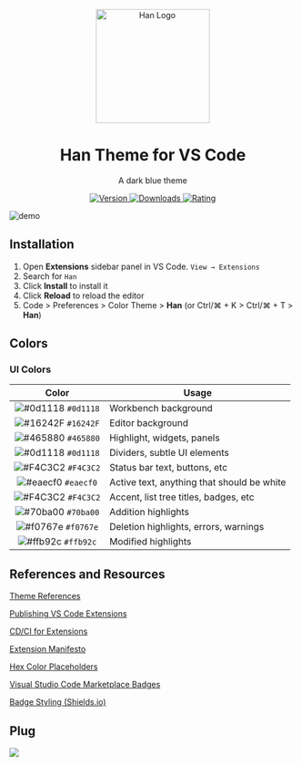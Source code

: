 <p align="center">
  <img alt="Han Logo" src="https://raw.githubusercontent.com/na-wu/project-han/master/images/logo.png" 
  width="200" />
</p>
<h1 align="center">
  Han Theme for VS Code
</h1>
<p align="center">
  A dark blue theme
</p>
<p align="center">
  <a href="https://marketplace.visualstudio.com/items?itemName=nathanwu.han-vscode">
    <img alt="Version" src="https://vsmarketplacebadge.apphb.com/version/nathanwu.han-vscode.svg?style=for-the-badge&labelColor=16242F&color=0d1118&logo=visual-studio-code&logoColor=F4C3C2&logoWidth=20" />
  </a>
  <a href="https://marketplace.visualstudio.com/items?itemName=nathanwu.han-vscode">
    <img alt="Downloads" src="https://vsmarketplacebadge.apphb.com/downloads/nathanwu.han-vscode.svg?style=for-the-badge&labelColor=16242F&color=0d1118&logo=visual-studio-code&logoColor=F4C3C2&logoWidth=20" />
  </a>
  <a href="https://marketplace.visualstudio.com/items?itemName=nathanwu.han-vscode">
    <img alt="Rating" src="https://vsmarketplacebadge.apphb.com/rating-star/nathanwu.han-vscode.svg?style=for-the-badge&labelColor=16242F&color=0d1118&logo=visual-studio-code&logoColor=F4C3C2&logoWidth=20" />
  </a>
</p>

![demo](https://raw.githubusercontent.com/na-wu/project-han/master/images/demo.png)

## Installation

1. Open **Extensions** sidebar panel in VS Code. `View → Extensions`
2. Search for `Han`
3. Click **Install** to install it
4. Click **Reload** to reload the editor
5. Code > Preferences > Color Theme > **Han** (or Ctrl/⌘ + K > Ctrl/⌘ + T > **Han**)

## Colors

### UI Colors

|                               Color                                | Usage                                      |
| :----------------------------------------------------------------: | ------------------------------------------ |
| ![#0d1118](https://via.placeholder.com/12/0d1118/0d1118) `#0d1118` | Workbench background                       |
| ![#16242F](https://via.placeholder.com/12/16242F/16242F) `#16242F` | Editor background                          |
| ![#465880](https://via.placeholder.com/12/465880/465880) `#465880` | Highlight, widgets, panels                 |
| ![#0d1118](https://via.placeholder.com/12/0d1118/0d1118) `#0d1118` | Dividers, subtle UI elements               |
| ![#F4C3C2](https://via.placeholder.com/12/F4C3C2/F4C3C2) `#F4C3C2` | Status bar text, buttons, etc              |
| ![#eaecf0](https://via.placeholder.com/12/eaecf0/eaecf0) `#eaecf0` | Active text, anything that should be white |
| ![#F4C3C2](https://via.placeholder.com/12/F4C3C2/F4C3C2) `#F4C3C2` | Accent, list tree titles, badges, etc      |
| ![#70ba00](https://via.placeholder.com/12/70ba00/70ba00) `#70ba00` | Addition highlights                        |
| ![#f0767e](https://via.placeholder.com/12/f0767e/f0767e) `#f0767e` | Deletion highlights, errors, warnings      |
| ![#ffb92c](https://via.placeholder.com/12/ffb92c/ffb92c) `#ffb92c` | Modified highlights                        |


## References and Resources

[Theme References](https://code.visualstudio.com/api/references/theme-color#text-colors)

[Publishing VS Code Extensions](https://code.visualstudio.com/docs/extensions/publish-extension)

[CD/CI for Extensions](https://code.visualstudio.com/api/working-with-extensions/continuous-integration)

[Extension Manifesto](https://code.visualstudio.com/api/references/extension-manifest)


[Hex Color Placeholders](https://placeholder.com/)

[Visual Studio Code Marketplace Badges](https://vsmarketplacebadge.apphb.com/)

[Badge Styling (Shields.io)](https://shields.io/)

## Plug
 <a href="https://www.instagram.com/na.wu/"><img src="https://img.shields.io/badge/Instagram-na.wu-blue.svg?style=for-the-badge&labelColor=16242F&color=0d1118&logo=instagram&logoColor=F4C3C2&logoWidth=20"/></a>
